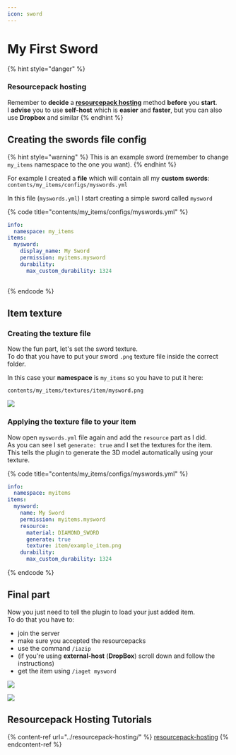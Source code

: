 ```yaml
---
icon: sword
---
```


# My First Sword

{% hint style="danger" %}
### **Resourcepack hosting**

Remember to **decide** a [**resourcepack hosting**](../resourcepack-hosting/) method **before** you **start**.\
I **advise** you to use **self-host** which is **easier** and **faster**, but you can also use **Dropbox** and similar
{% endhint %}

## Creating the swords file config

{% hint style="warning" %}
This is an example sword (remember to change `my_items` namespace to the one you want).
{% endhint %}

For example I created a **file** which will contain all my **custom swords**:\
`contents/my_items/configs/myswords.yml`

In this file (`myswords.yml`) I start creating a simple sword called `mysword`

{% code title="contents/my_items/configs/myswords.yml" %}
```yaml
info:
  namespace: my_items
items:
  mysword:
    display_name: My Sword
    permission: myitems.mysword
    durability:
      max_custom_durability: 1324
  
```
{% endcode %}

## Item texture

### Creating the texture file

Now the fun part, let's set the sword texture.\
To do that you have to put your sword `.png` texture file inside the correct folder.

In this case your **namespace** is `my_items` so you have to put it here:

`contents/my_items/textures/item/mysword.png`

![](../../.gitbook/assets/image_\(14\).png)

### Applying the texture file to your item

Now open `myswords.yml` file again and add the `resource` part as I did.\
As you can see I set `generate: true` and I set the textures for the item.\
This tells the plugin to generate the 3D model automatically using your texture.

{% code title="contents/my_items/configs/myswords.yml" %}
```yaml
info:
  namespace: myitems
items:
  mysword:
    name: My Sword
    permission: myitems.mysword
    resource:
      material: DIAMOND_SWORD
      generate: true
      texture: item/example_item.png
    durability:
      max_custom_durability: 1324
```
{% endcode %}

## Final part

Now you just need to tell the plugin to load your just added item.\
To do that you have to:

* &#x20;join the server
* &#x20;make sure you accepted the resourcepacks
* &#x20;use the command `/iazip`
* (if you're using **external-host** (**DropBox**) scroll down and follow the instructions)
* &#x20;get the item using `/iaget mysword`

![](../../.gitbook/assets/image_\(18\).png)

![](../../.gitbook/assets/image_\(19\).png)

## Resourcepack Hosting Tutorials

{% content-ref url="../resourcepack-hosting/" %}
[resourcepack-hosting](../resourcepack-hosting/)
{% endcontent-ref %}

